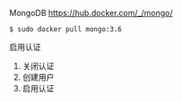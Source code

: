 MongoDB
https://hub.docker.com/_/mongo/
```
$ sudo docker pull mongo:3.6
```

启用认证

1. 关闭认证
2. 创建用户
3. 启用认证
